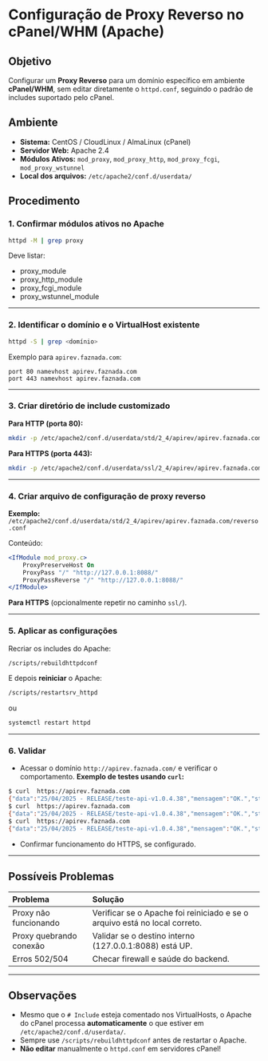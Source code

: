 # Configuração de Proxy Reverso no cPanel/WHM (Apache)

## Objetivo
Configurar um **Proxy Reverso** para um domínio específico em ambiente **cPanel/WHM**, sem editar diretamente o `httpd.conf`, seguindo o padrão de includes suportado pelo cPanel.

## Ambiente
- **Sistema:** CentOS / CloudLinux / AlmaLinux (cPanel)
- **Servidor Web:** Apache 2.4
- **Módulos Ativos:** `mod_proxy`, `mod_proxy_http`, `mod_proxy_fcgi`, `mod_proxy_wstunnel`
- **Local dos arquivos:** `/etc/apache2/conf.d/userdata/`

## Procedimento

### 1. Confirmar módulos ativos no Apache

```bash
httpd -M | grep proxy
```
Deve listar:
- proxy_module
- proxy_http_module
- proxy_fcgi_module
- proxy_wstunnel_module

---

### 2. Identificar o domínio e o VirtualHost existente

```bash
httpd -S | grep <domínio>
```
Exemplo para `apirev.faznada.com`:

```
port 80 namevhost apirev.faznada.com
port 443 namevhost apirev.faznada.com
```

---

### 3. Criar diretório de include customizado

**Para HTTP (porta 80):**

```bash
mkdir -p /etc/apache2/conf.d/userdata/std/2_4/apirev/apirev.faznada.com/
```

**Para HTTPS (porta 443):**

```bash
mkdir -p /etc/apache2/conf.d/userdata/ssl/2_4/apirev/apirev.faznada.com/
```

---

### 4. Criar arquivo de configuração de proxy reverso

**Exemplo:**
`/etc/apache2/conf.d/userdata/std/2_4/apirev/apirev.faznada.com/reverso.conf`

Conteúdo:

```apache
<IfModule mod_proxy.c>
    ProxyPreserveHost On
    ProxyPass "/" "http://127.0.0.1:8088/"
    ProxyPassReverse "/" "http://127.0.0.1:8088/"
</IfModule>
```

**Para HTTPS** (opcionalmente repetir no caminho `ssl/`).

---

### 5. Aplicar as configurações

Recriar os includes do Apache:

```bash
/scripts/rebuildhttpdconf
```

E depois **reiniciar** o Apache:

```bash
/scripts/restartsrv_httpd
```

ou

```bash
systemctl restart httpd
```

---

### 6. Validar

- Acessar o domínio `http://apirev.faznada.com/` e verificar o comportamento.
**Exemplo de testes usando `curl`:**
```bash
$ curl  https://apirev.faznada.com  
{"data":"25/04/2025 - RELEASE/teste-api-v1.0.4.38","mensagem":"OK.","status":200,"dataHoraServidor":"2025-04-25 08:53:02"}%
$ curl  https://apirev.faznada.com  
{"data":"25/04/2025 - RELEASE/teste-api-v1.0.4.38","mensagem":"OK.","status":200,"dataHoraServidor":"2025-04-25 09:03:12"}%
$ curl  https://apirev.faznada.com  
{"data":"25/04/2025 - RELEASE/teste-api-v1.0.4.38","mensagem":"OK.","status":200,"dataHoraServidor":"2025-04-25 09:24:42"}%
```
- Confirmar funcionamento do HTTPS, se configurado.

---
## Possíveis Problemas

| Problema | Solução |
|:---|:---|
| Proxy não funcionando | Verificar se o Apache foi reiniciado e se o arquivo está no local correto. |
| Proxy quebrando conexão | Validar se o destino interno (127.0.0.1:8088) está UP. |
| Erros 502/504 | Checar firewall e saúde do backend. |

---

## Observações

- Mesmo que o `# Include` esteja comentado nos VirtualHosts, o Apache do cPanel processa **automaticamente** o que estiver em `/etc/apache2/conf.d/userdata/`.
- Sempre use `/scripts/rebuildhttpdconf` antes de restartar o Apache.
- **Não editar** manualmente o `httpd.conf` em servidores cPanel!

